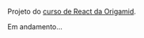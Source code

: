 Projeto do [curso de React da Origamid](https://www.origamid.com/curso/react-completo/).

Em andamento...